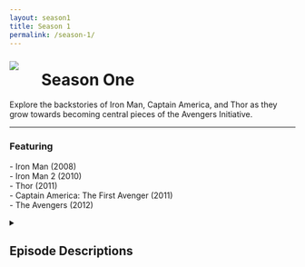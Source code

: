 ```yaml
---
layout: season1
title: Season 1
permalink: /season-1/
---
```


<img src="../assets/images/seasonOne_450px.jpg" style="float: left; padding: 10px 40px 10px 0px;" />

# Season One

Explore the backstories of Iron Man, Captain America, and Thor as they grow towards becoming central pieces of the Avengers Initiative.

* * *

### Featuring

<p>
- Iron Man (2008)<br />
- Iron Man 2 (2010)<br />
- Thor (2011)<br />
- Captain America: The First Avenger (2011)<br />
- The Avengers (2012)
</p>
<p style="clear: both;"></p>
<details>
  <summary><h2>Episode Descriptions</h2></summary>
  | test | test2 |
  | --- | --- |
</details>
